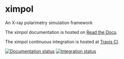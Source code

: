 # ximpol

An X-ray polarimetry simulation framework

The ximpol documentation is hosted on [Read the Docs](http://ximpol.readthedocs.org/en/latest/).

The ximpol continuous integration is hosted at [Travis CI]().

[![Documentation status](https://readthedocs.org/projects/ximpol/badge/?version=latest)](https://readthedocs.org/projects/ximpol/?badge=latest)
[![Integration status](https://api.travis-ci.org/lucabaldini/ximpol.svg)](https://travis-ci.org/lucabaldini/ximpol)
